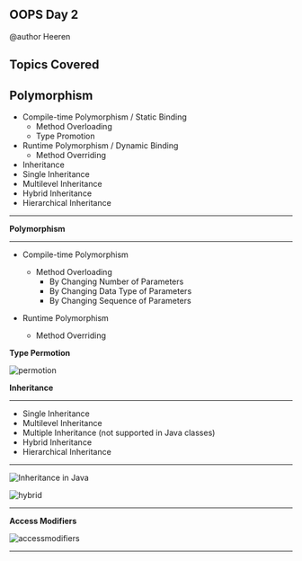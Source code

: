 ## OOPS Day 2

 @author Heeren

 **Topics Covered**
--------------
Polymorphism
---

-   Compile-time Polymorphism / Static Binding
    -   Method Overloading
    -   Type Promotion
-   Runtime Polymorphism / Dynamic Binding
    -   Method Overriding
-   Inheritance
-   Single Inheritance
-   Multilevel Inheritance
-   Hybrid Inheritance
-   Hierarchical Inheritance
    
--------------

**Polymorphism**

---

-   Compile-time Polymorphism

    -   Method Overloading
        -   By Changing Number of Parameters
        -   By Changing Data Type of Parameters
        -   By Changing Sequence of Parameters
-   Runtime Polymorphism

    -   Method Overriding
   
**Type Permotion**
       
 ![permotion](https://github.com/codewithheeren/Java/assets/87074236/6d408c52-9d14-4bc6-8a55-c95889cd504d)

**Inheritance**

---

-   Single Inheritance
-   Multilevel Inheritance
-   Multiple Inheritance (not supported in Java classes)
-   Hybrid Inheritance
-   Hierarchical Inheritance
---
![Inheritance in Java](https://github.com/codewithheeren/Java/assets/87074236/3a7e2996-eb79-4ecd-b929-1867c3d25926)

![hybrid](https://github.com/codewithheeren/Java/assets/87074236/d00fe305-309a-4933-8237-75ae6d9a56b6)

---
**Access Modifiers**  

![accessmodifiers](https://github.com/codewithheeren/Java/assets/87074236/e7495e6f-b387-4c23-8b5a-c17fbe29bc8b)

---

